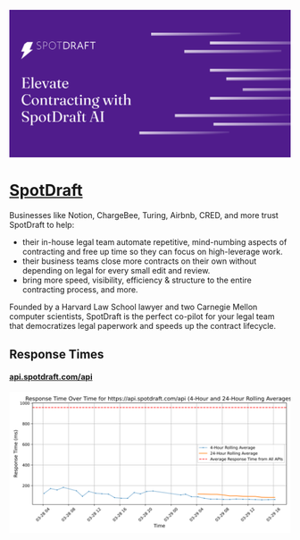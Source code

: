 [![Visit SpotDraft](imagePreview.png)](https://spotdraft.com)

# [SpotDraft](https://spotdraft.com)

Businesses like Notion, ChargeBee, Turing, Airbnb, CRED, and more trust SpotDraft to help:

- their in-house legal team automate repetitive, mind-numbing aspects of contracting and free up time so they can focus on high-leverage work.
- their business teams close more contracts on their own without depending on legal for every small edit and review.
- bring more speed, visibility, efficiency & structure to the entire contracting process, and more.

Founded by a Harvard Law School lawyer and two Carnegie Mellon computer scientists, SpotDraft is the perfect co-pilot for your legal team that democratizes legal paperwork and speeds up the contract lifecycle.

## Response Times

#### [api.spotdraft.com/api](https://api.spotdraft.com/api)

![api.spotdraft.com/api](response-time-charts/6170692e73706f7464726166742e636f6d2f617069.svg)
